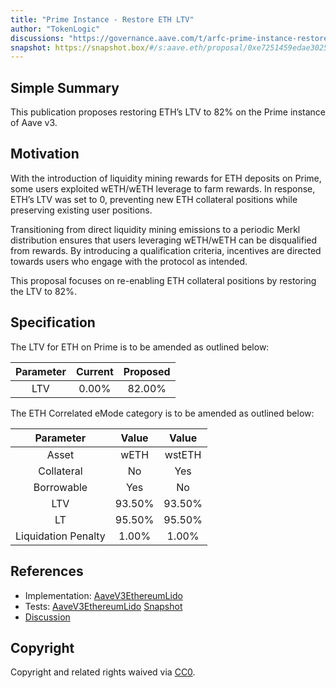 ```yaml
---
title: "Prime Instance - Restore ETH LTV"
author: "TokenLogic"
discussions: "https://governance.aave.com/t/arfc-prime-instance-restore-eth-ltv/20933"
snapshot: https://snapshot.box/#/s:aave.eth/proposal/0xe7251459edae302517bc471776d82069afb13441b058c9fc989e0c878f13c873
---
```


## Simple Summary

This publication proposes restoring ETH’s LTV to 82% on the Prime instance of Aave v3.

## Motivation

With the introduction of liquidity mining rewards for ETH deposits on Prime, some users exploited wETH/wETH leverage to farm rewards. In response, ETH’s LTV was set to 0, preventing new ETH collateral positions while preserving existing user positions.

Transitioning from direct liquidity mining emissions to a periodic Merkl distribution ensures that users leveraging wETH/wETH can be disqualified from rewards. By introducing a qualification criteria, incentives are directed towards users who engage with the protocol as intended.

This proposal focuses on re-enabling ETH collateral positions by restoring the LTV to 82%.

## Specification

The LTV for ETH on Prime is to be amended as outlined below:

| Parameter | Current | Proposed |
| :-------: | :-----: | :------: |
|    LTV    |  0.00%  |  82.00%  |

The ETH Correlated eMode category is to be amended as outlined below:

|      Parameter      | Value  | Value  |
| :-----------------: | :----: | :----: |
|        Asset        |  wETH  | wstETH |
|     Collateral      |   No   |  Yes   |
|     Borrowable      |  Yes   |   No   |
|         LTV         | 93.50% | 93.50% |
|         LT          | 95.50% | 95.50% |
| Liquidation Penalty | 1.00%  | 1.00%  |

## References

- Implementation: [AaveV3EthereumLido](https://github.com/bgd-labs/aave-proposals-v3/blob/main/src/20250210_AaveV3EthereumLido_PrimeInstanceRestoreETHLTV/AaveV3EthereumLido_PrimeInstanceRestoreETHLTV_20250210.sol)
- Tests: [AaveV3EthereumLido](https://github.com/bgd-labs/aave-proposals-v3/blob/main/src/20250210_AaveV3EthereumLido_PrimeInstanceRestoreETHLTV/AaveV3EthereumLido_PrimeInstanceRestoreETHLTV_20250210.t.sol)
  [Snapshot](https://snapshot.box/#/s:aave.eth/proposal/0xe7251459edae302517bc471776d82069afb13441b058c9fc989e0c878f13c873)
- [Discussion](https://governance.aave.com/t/arfc-prime-instance-restore-eth-ltv/20933)

## Copyright

Copyright and related rights waived via [CC0](https://creativecommons.org/publicdomain/zero/1.0/).
